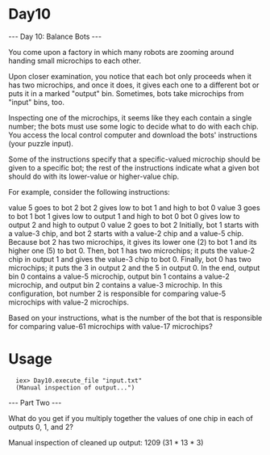 # Day10

--- Day 10: Balance Bots ---

You come upon a factory in which many robots are zooming around handing small microchips to each other.

Upon closer examination, you notice that each bot only proceeds when it has two microchips, and once it does, it gives each one to a different bot or puts it in a marked "output" bin. Sometimes, bots take microchips from "input" bins, too.

Inspecting one of the microchips, it seems like they each contain a single number; the bots must use some logic to decide what to do with each chip. You access the local control computer and download the bots' instructions (your puzzle input).

Some of the instructions specify that a specific-valued microchip should be given to a specific bot; the rest of the instructions indicate what a given bot should do with its lower-value or higher-value chip.

For example, consider the following instructions:

value 5 goes to bot 2
bot 2 gives low to bot 1 and high to bot 0
value 3 goes to bot 1
bot 1 gives low to output 1 and high to bot 0
bot 0 gives low to output 2 and high to output 0
value 2 goes to bot 2
Initially, bot 1 starts with a value-3 chip, and bot 2 starts with a value-2 chip and a value-5 chip.
Because bot 2 has two microchips, it gives its lower one (2) to bot 1 and its higher one (5) to bot 0.
Then, bot 1 has two microchips; it puts the value-2 chip in output 1 and gives the value-3 chip to bot 0.
Finally, bot 0 has two microchips; it puts the 3 in output 2 and the 5 in output 0.
In the end, output bin 0 contains a value-5 microchip, output bin 1 contains a value-2 microchip, and output bin 2 contains a value-3 microchip. In this configuration, bot number 2 is responsible for comparing value-5 microchips with value-2 microchips.

Based on your instructions, what is the number of the bot that is responsible for comparing value-61 microchips with value-17 microchips?

# Usage

```
  iex> Day10.execute_file "input.txt"
  (Manual inspection of output...")
```

--- Part Two ---

What do you get if you multiply together the values of one chip in each of outputs 0, 1, and 2?

Manual inspection of cleaned up output: 1209 (31 * 13 * 3)
